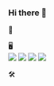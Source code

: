 ### Hi there 👋

<!--
**hyeongju12/hyeongju12** is a ✨ _special_ ✨ repository because its `README.md` (this file) appears on your GitHub profile.

Here are some ideas to get you started:

- 🔭 I’m currently working on ...
- 🌱 I’m currently learning ...
- 👯 I’m looking to collaborate on ...
- 🤔 I’m looking for help with ...
- 💬 Ask me about ...
- 📫 How to reach me: ...
- 😄 Pronouns: ...
- ⚡ Fun fact: ...
-->
🐣

🖥️
<br>
<img src="https://img.shields.io/badge/python-0033FF?style=flat-square&logo=python&logoColor=white"/>
<img src="https://img.shields.io/badge/python-0033FF?style=flat-square&logo=python&logoColor=white"/>
<img src="https://img.shields.io/badge/python-0033FF?style=flat-square&logo=python&logoColor=white"/>
<img src="https://img.shields.io/badge/python-0033FF?style=flat-square&logo=python&logoColor=white"/>

🛠️
